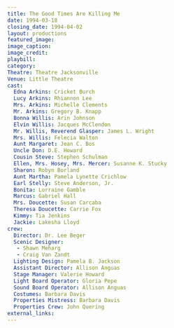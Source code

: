 ```yaml
---
title: The Good Times Are Killing Me
date: 1994-03-18
closing_date: 1994-04-02
layout: productions
featured_image: 
image_caption:
image_credit:
playbill: 
category: 
Theatre: Theatre Jacksonville
Venue: Little Theatre
cast:
  Edna Arkins: Cricket Burch
  Lucy Arkins: Rhiannon Lee
  Mrs. Arkins: Michelle Clements
  Mr. Arkins: Gregory B. Knapp
  Bonna Willis: Arin Johnson
  Elvin Willis: Jacques McClendon
  Mr. Willis, Reverend Glasper: James L. Wright
  Mrs. Willis: Felecia Walton
  Aunt Margaret: Jean C. Bos
  Uncle Don: D.E. Howard
  Cousin Steve: Stephen Schulman
  Ellen, Mrs. Hosey, Mrs. Mercer: Susanne K. Stucky
  Sharon: Robyn Borland
  Aunt Martha: Pamela Lynette Crichlow
  Earl Stelly: Steve Anderson, Jr.
  Bonita: Lorraine Gamble
  Marcus: Gabriel Hall
  Mrs. Doucette: Susan Carcaba
  Theresa Doucette: Carrie Fox
  Kimmy: Tia Jenkins
  Jackie: Lakesha Lloyd
crew:
  Director: Dr. Lee Beger
  Scenic Designer: 
   - Shawn Meharg
   - Craig Van Zandt
  Lighting Design: Pamela B. Jackson
  Assistant Director: Allison Anguas
  Stage Manager: Valerie Howard
  Light Board Operator: Gloria Pepe
  Sound Board Operator: Allison Anguas
  Costumes: Barbara Davis
  Properties Mistress: Barbara Davis
  Properties Crew: John Quering
external_links:
---
```


